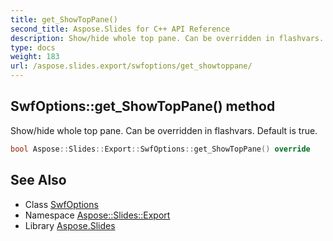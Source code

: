 ```yaml
---
title: get_ShowTopPane()
second_title: Aspose.Slides for C++ API Reference
description: Show/hide whole top pane. Can be overridden in flashvars. Default is true.
type: docs
weight: 183
url: /aspose.slides.export/swfoptions/get_showtoppane/
---
```

## SwfOptions::get_ShowTopPane() method


Show/hide whole top pane. Can be overridden in flashvars. Default is true.

```cpp
bool Aspose::Slides::Export::SwfOptions::get_ShowTopPane() override
```

## See Also

* Class [SwfOptions](../)
* Namespace [Aspose::Slides::Export](../../)
* Library [Aspose.Slides](../../../)